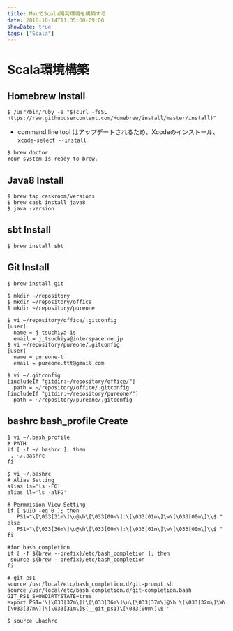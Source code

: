 ```yaml
---
title: MacでScala開発環境を構築する 
date: 2018-10-14T11:35:00+09:00
showDate: true
tags: ["Scala"]
---
```


# Scala環境構築

## Homebrew Install
```
$ /usr/bin/ruby -e "$(curl -fsSL https://raw.githubusercontent.com/Homebrew/install/master/install)"
```

- command line tool はアップデートされるため、Xcodeのインストール、`xcode-select --install`

```
$ brew doctor
Your system is ready to brew.
```

## Java8 Install
```
$ brew tap caskroom/versions
$ brew cask install java8
$ java -version
```

## sbt Install
```
$ brew install sbt
```

## Git Install
```
$ brew install git
```

```
$ mkdir ~/repository
$ mkdir ~/repository/office
$ mkdir ~/repository/pureone
```

```
$ vi ~/repository/office/.gitconfig
[user]
  name = j-tsuchiya-is
  email = j_tsuchiya@interspace.ne.jp
$ vi ~/repository/pureone/.gitconfig
[user]
  name = pureone-t
  email = pureone.ttt@gmail.com
```

```
$ vi ~/.gitconfig
[includeIf "gitdir:~/repository/office/"]
  path = ~/repository/office/.gitconfig
[includeIf "gitdir:~/repository/pureone/"]
  path = ~/repository/pureone/.gitconfig
```

## bashrc bash_profile Create
```
$ vi ~/.bash_profile
# PATH
if [ -f ~/.bashrc ]; then
 . ~/.bashrc
fi
```

```
$ vi ~/.bashrc
# Alias Setting
alias ls='ls -FG'
alias ll='ls -alFG'

# Permmision View Setting
if [ $UID -eq 0 ]; then
   PS1="\[\033[31m\]\u@\h\[\033[00m\]:\[\033[01m\]\w\[\033[00m\]\\$ "
else
   PS1="\[\033[36m\]\u@\h\[\033[00m\]:\[\033[01m\]\w\[\033[00m\]\\$ "
fi

#for bash_completion
if [ -f $(brew --prefix)/etc/bash_completion ]; then
 source $(brew --prefix)/etc/bash_completion
fi

# git ps1
source /usr/local/etc/bash_completion.d/git-prompt.sh
source /usr/local/etc/bash_completion.d/git-completion.bash
GIT_PS1_SHOWDIRTYSTATE=true
export PS1='\[\033[37m\][\[\033[36m\]\u\[\033[37m\]@\h \[\033[32m\]\W\[\033[37m\]]\[\033[31m\]$(__git_ps1)\[\033[00m\]\$ '
```

```
$ source .bashrc
```
